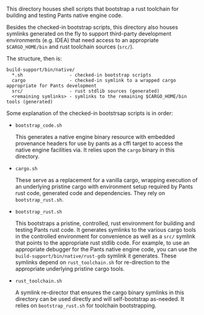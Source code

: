 This directory houses shell scripts that bootstrap a rust toolchain for building and testing Pants
native engine code.

Besides the checked-in bootstrap scripts, this directory also houses symlinks generated on the fly
to support third-party development environments (e.g. IDEA) that need access to an appropriate
`$CARGO_HOME/bin` and rust toolchain sources (`src/`).

The structure, then is:
```
build-support/bin/native/
  *.sh                 - checked-in bootstrap scripts
  cargo                - checked-in symlink to a wrapped cargo appropriate for Pants development
  src/                 - rust stdlib sources (generated)
  <remaining symlinks> - symlinks to the remaining $CARGO_HOME/bin tools (generated)
```
Some explanation of the checked-in bootstrsap scripts is in order:

+ `bootstrap_code.sh`

  This generates a native engine binary resource with embedded provenance headers for use by pants
  as a cffi target to access the native engine facilities via. It relies upon the `cargo` binary in
  this directory.

+ `cargo.sh`

  These serve as a replacement for a vanilla cargo, wrapping execution of an underlying pristine
  cargo with environment setup required by Pants rust code, generated code and dependencies. They
  rely on `bootstrap_rust.sh`.

+ `bootstrap_rust.sh`

  This bootstraps a pristine, controlled, rust environment for building and testing Pants rust
  code. It generates symlinks to the various cargo tools in the controlled environment for
  convenience as well as a `src/` symlink that points to the appropriate rust stdlib code. For
  example, to use an appropriate debugger for the Pants native engine code, you can use the
  `build-support/bin/native/rust-gdb` symlink it generates. These symlinks depend on
  `rust_toolchain.sh` for re-direction to the appropriate underlying pristine cargo tools.

+ `rust_toolchain.sh`

  A symlink re-director that ensures the cargo binary symlinks in this directory can be used
  directly and will self-bootstrap as-needed. It relies on `bootstrap_rust.sh` for toolchain
  bootstrapping.
